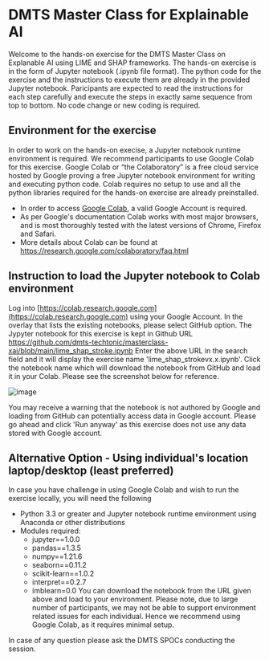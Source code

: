 # DMTS Master Class for Explainable AI

Welcome to the hands-on exercise for the DMTS Master Class on Explanable AI using LIME and SHAP frameworks. The hands-on exercise is in the form of Jupyter notebook (.ipynb file format). The python code for the exercise and the instructions to execute them are already in the provided Jupyter notebook. Paricipants are expected to read the instructions for each step carefully and execute the steps in exactly same sequence from top to bottom. No code change or new coding is required.

## Environment for the exercise
In order to work on the hands-on execise, a Jupyter notebook runtime environment is required. We recommend participants to use Google Colab for this exercise. Google Colab or “the Colaboratory” is a free cloud service hosted by Google proving a free Jupyter notebook environment for writing and executing python code. Colab requires no setup to use and all the python libraries required for the hands-on exercise are already preinstalled.
* In order to access [Google Colab](https://colab.research.google.com), a valid Google Account is required.
* As per Google's documentation Colab works with most major browsers, and is most thoroughly tested with the latest versions of Chrome, Firefox and Safari. 
* More details about Colab can be found at https://research.google.com/colaboratory/faq.html


## Instruction to load the Jupyter notebook to Colab environment
Log into [https://colab.research.google.com](https://colab.research.google.com) using your Google Account. In the overlay that lists the existing notebooks, please select GitHub option.
The Jypyter notebook for this exercise is kept in Github URL https://github.com/dmts-techtonic/masterclass-xai/blob/main/lime_shap_stroke.ipynb
Enter the above URL in the search field and it will display the exercise name 'lime_shap_strokevx.x.ipynb'. Click the notebook name which will download the notebook from GitHub and load it in your Colab. Please see the screenshot below for reference. 

![image](https://user-images.githubusercontent.com/8220013/171839009-7360903f-f6f2-46fb-b742-3e56237f7b3e.png)

You may receive a warning that the notebook is not authored by Google and loading from GitHub can potentially access data in Google account. Please go ahead and click 'Run anyway' as this exercise does not use any data stored with Google account.


## Alternative Option - Using individual's location laptop/desktop (least preferred)
In case you have challenge in using Google Colab and wish to run the exercise locally, you will need the following 
* Python 3.3 or greater and Jupyter notebook runtime environment using Anaconda or other distributions
* Modules required:  
	* jupyter==1.0.0
	* pandas==1.3.5
	* numpy==1.21.6
	* seaborn==0.11.2
	* scikit-learn==1.0.2
	* interpret==0.2.7
	* imblearn=0.0
You can download the notebook from the URL given above and load to your environment.
Please note, due to large number of participants, we may not be able to support environment related issues for each individual. Hence we recommend using Google Colab, as it requires minimal setup.


In case of any question please ask the DMTS SPOCs conducting the session.
